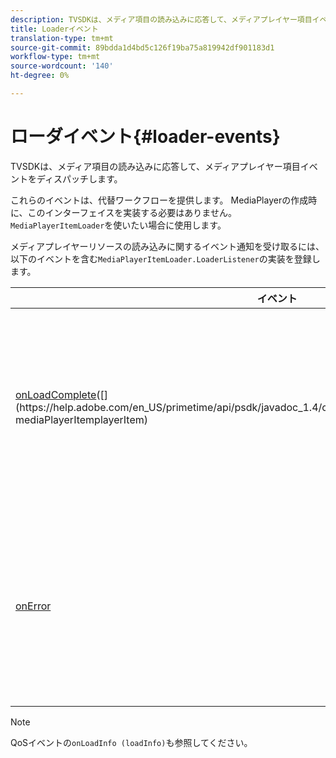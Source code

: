 ```yaml
---
description: TVSDKは、メディア項目の読み込みに応答して、メディアプレイヤー項目イベントをディスパッチします。
title: Loaderイベント
translation-type: tm+mt
source-git-commit: 89bdda1d4bd5c126f19ba75a819942df901183d1
workflow-type: tm+mt
source-wordcount: '140'
ht-degree: 0%

---
```



# ローダイベント{#loader-events}

TVSDKは、メディア項目の読み込みに応答して、メディアプレイヤー項目イベントをディスパッチします。

これらのイベントは、代替ワークフローを提供します。 MediaPlayerの作成時に、このインターフェイスを実装する必要はありません。 `MediaPlayerItemLoader`を使いたい場合に使用します。

メディアプレイヤーリソースの読み込みに関するイベント通知を受け取るには、以下のイベントを含む`MediaPlayerItemLoader.LoaderListener`の実装を登録します。

| イベント | 意味 |
|---|---|
| [onLoadComplete](https://help.adobe.com/en_US/primetime/api/psdk/javadoc_1.4/com/adobe/mediacore/MediaPlayerItemLoader.LoaderListener.html#onLoadComplete(com.adobe.mediacore.MediaPlayerItem))([](https://help.adobe.com/en_US/primetime/api/psdk/javadoc_1.4/com/adobe/mediacore/MediaPlayerItem.html) mediaPlayerItemplayerItem) | メディアリソースの読み込みが正常に完了しました。 |
| [onError](https://help.adobe.com/en_US/primetime/api/psdk/javadoc_1.4/com/adobe/mediacore/MediaPlayerItemLoader.LoaderListener.html#onError(com.adobe.ave.MediaErrorCode,%20java.lang.String)) | メディアリソースの読み込みで問題が発生しました。 |

>[!NOTE]
>
>QoSイベントの`onLoadInfo (loadInfo)`も参照してください。

